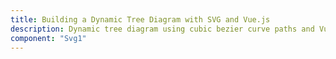 ```yaml
---
title: Building a Dynamic Tree Diagram with SVG and Vue.js
description: Dynamic tree diagram using cubic bezier curve paths and Vue.Js for data reactivity
component: "Svg1"
---
```


